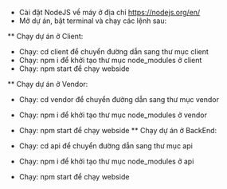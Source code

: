 * Cài đặt NodeJS về máy ở địa chỉ https://nodejs.org/en/
* Mở dự án, bật terminal và chạy các lệnh sau:

** Chạy dự án ở Client:
- Chạy: cd client để chuyển đường dẫn sang thư mục client
- Chạy: npm i để khởi tạo thư mục node_modules ở client
- Chạy: npm start để chạy webside

** Chạy dự án ở Vendor:
- Chạy: cd vendor để chuyển đường dẫn sang thư mục vendor
- Chạy: npm i để khởi tạo thư mục node_modules ở vendor
- Chạy: npm start để chạy webside
** Chạy dự án ở BackEnd:

- Chạy: cd api để chuyển đường dẫn sang thư mục api
- Chạy: npm i để khởi tạo thư mục node_modules ở api
- Chạy: npm start để chạy webside
